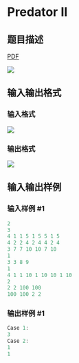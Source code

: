 # Predator II

## 题目描述

[problemUrl]: https://uva.onlinejudge.org/index.php?option=com_onlinejudge&Itemid=8&category=22&page=show_problem&problem=1971

[PDF](https://uva.onlinejudge.org/external/110/p11030.pdf)

![](https://cdn.luogu.com.cn/upload/vjudge_pic/UVA11030/5e32211ddbf08c396abc24ae44b8e819bbbf7796.png)

## 输入输出格式

### 输入格式

![](https://cdn.luogu.com.cn/upload/vjudge_pic/UVA11030/1da43981b4c6d6088a8c28bd79bebe0e69446ff1.png)

### 输出格式

![](https://cdn.luogu.com.cn/upload/vjudge_pic/UVA11030/c9d5e4af61e18da7b03913be4d687eee4f092d76.png)

## 输入输出样例

### 输入样例 #1

```cpp
2
3
4 1 1 5 1 5 5 1 5
4 2 2 4 2 4 4 2 4
3 7 7 10 10 7 10
1
3 3 8 9
1
4 1 1 10 1 10 10 1 10
2
2 2 100 100
100 100 2 2
```


### 输出样例 #1

```cpp
Case 1:
3
Case 2:
1
1
```


